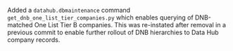 Added a `datahub.dbmaintenance` command `get_dnb_one_list_tier_companies.py` which
enables querying of DNB-matched One List Tier B companies. This was re-instated
after removal in a previous commit to enable further rollout of DNB hierarchies
to Data Hub company records.
